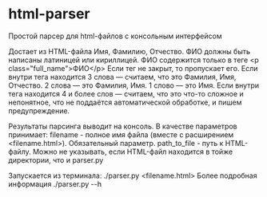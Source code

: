 # html-parser
Простой парсер для html-файлов с консольным интерфейсом

Достает из HTML-файла Имя, Фамилию, Отчество. ФИО должны быть написаны латиницей или кириллицей.
ФИО содержится только в теге &lt;p class="full_name"&gt;ФИО&lt;/p&gt; Если тег не закрыт, то пропускает его.
Если внутри тега находится 3 слова  — считаем, что это Фамилия, Имя, Отчество.
2 слова — это Фамилия, Имя.
1 слово — это Имя.
Если внутри тега находится 4 и более слов — считаем, что это что-то сложное и непонятное, что не поддаётся автоматической обработке, и пишем предупреждение.

Результаты парсинга выводит на консоль.
В качестве параметров принимает:
filename - полное имя файла (вместе с расширением <filename.html>). Обязательный параметр.
path_to_file - путь к HTML-файлу. Можно не указывать, если HTML-файл находится в тойже директории, что и parser.py

Запускается из терминала: ./parser.py <filename.html>
Более подробная информация ./parser.py --h
